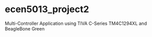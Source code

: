 # ecen5013_project2
Multi-Controller Application using TIVA C-Series TM4C1294XL and BeagleBone Green
